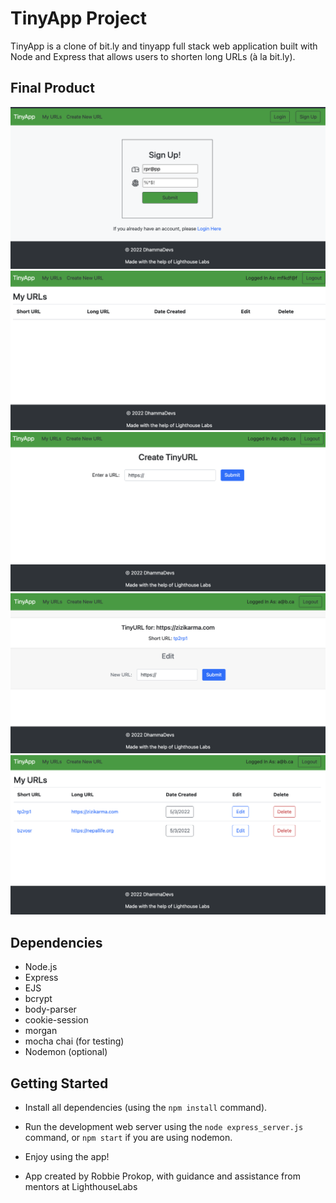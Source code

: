 # TinyApp Project

TinyApp is a clone of bit.ly and tinyapp full stack web application built with Node and Express that allows users to shorten long URLs (à la bit.ly).

## Final Product

!["Sign up page"](https://github.com/RobbieProkop/tinyapp/blob/master/docs/1.Signup.png)
!["initial home page upon signing up"](https://github.com/RobbieProkop/tinyapp/blob/master/docs/2.blank_url_home_page.png)
!["creat the tiny url"](https://github.com/RobbieProkop/tinyapp/blob/master/docs/3.create_tiny_url.png)
!["tiny url has been created"](https://github.com/RobbieProkop/tinyapp/blob/master/docs/4.short_url.png)
!["home page with new tiny urls"](https://github.com/RobbieProkop/tinyapp/blob/master/docs/5.urls_home_page.png)

## Dependencies

- Node.js
- Express
- EJS
- bcrypt
- body-parser
- cookie-session
- morgan
- mocha chai (for testing)
- Nodemon (optional)

## Getting Started

- Install all dependencies (using the `npm install` command).
- Run the development web server using the `node express_server.js` command, or `npm start` if you are using nodemon.

- Enjoy using the app!

- App created by Robbie Prokop, with guidance and assistance from mentors at LighthouseLabs

